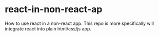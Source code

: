 # react-in-non-react-ap
How to use react in a non-react app. This repo is more specifically will integrate react into plain html/css/js app.
